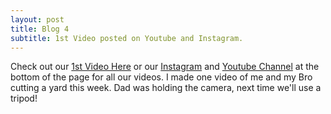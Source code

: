 ```yaml
---
layout: post
title: Blog 4
subtitle: 1st Video posted on Youtube and Instagram.
---
```


Check out our [1st Video Here](https://youtu.be/zj-BcnFUgUc) or our [Instagram](https://www.instagram.com/waikikibros209/) and [Youtube Channel](https://www.youtube.com/@waikikibros209) at the bottom of the page for all our videos. I made one video of me and my Bro cutting a yard this week. Dad was holding the camera, next time we'll use a tripod!
